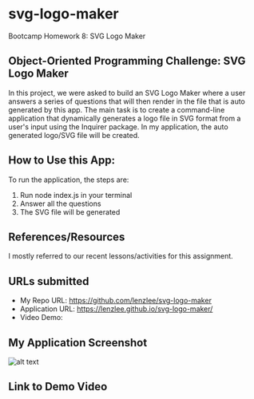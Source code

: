# svg-logo-maker
Bootcamp Homework 8: SVG Logo Maker

## Object-Oriented Programming Challenge: SVG Logo Maker
In this project, we were asked to build an SVG Logo Maker where a user answers a series of questions that will then render in the file that is auto generated by this app. The main task is to create a command-line application that dynamically generates a logo file in SVG format from a user's input using the Inquirer package. In my application, the auto generated logo/SVG file will be created. 

## How to Use this App:
To run the application, the steps are:
1. Run node index.js in your terminal
2. Answer all the questions
3. The SVG file will be generated

## References/Resources
I mostly referred to our recent lessons/activities for this assignment. 

## URLs submitted
* My Repo URL: https://github.com/lenzlee/svg-logo-maker
* Application URL: https://lenzlee.github.io/svg-logo-maker/
* Video Demo: 

## My Application Screenshot
![alt text]()

## Link to Demo Video